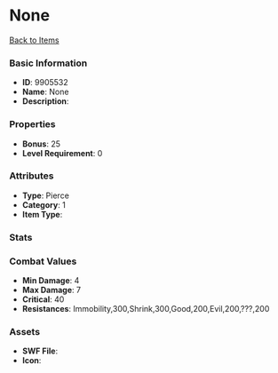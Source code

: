 # None



[Back to Items](../items.md)

### Basic Information

- **ID**: 9905532
- **Name**: None
- **Description**: 

### Properties

- **Bonus**: 25
- **Level Requirement**: 0

### Attributes

- **Type**: Pierce
- **Category**: 1
- **Item Type**: 

### Stats


### Combat Values

- **Min Damage**: 4
- **Max Damage**: 7
- **Critical**: 40
- **Resistances**: Immobility,300,Shrink,300,Good,200,Evil,200,???,200

### Assets

- **SWF File**: 
- **Icon**: 

